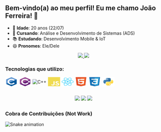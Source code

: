 ## Bem-vindo(a) ao meu perfil! Eu me chamo João Ferreira! 👋

- 🎉 **Idade**: 20 anos (22/07)
- 🔭 **Cursando**: Análise e Desenvolvimento de Sistemas (ADS)
- 📚 **Estudando**: Desenvolvimento Mobile & IoT
- 😄 **Pronomes**: Ele/Dele

<div align="center">
  <a href="https://github.com/yJoaoFerreira">
    <img height="180em" src="https://github-readme-stats.vercel.app/api?username=yJoaoFerreira&show_icons=true&theme=tokyonight&include_all_commits=true&count_private=true"/>
    <img height="180em" src="https://github-readme-stats.vercel.app/api/top-langs/?username=yJoaoFerreira&layout=compact&langs_count=6&theme=tokyonight"/>
  </a>
</div>

### Tecnologias que utilizo:

<div style="display: inline_block">
  <img align="center" alt="C" height="30" width="40" src="https://raw.githubusercontent.com/devicons/devicon/master/icons/c/c-original.svg">
  <img align="center" alt="C#" height="30" width="40" src="https://raw.githubusercontent.com/devicons/devicon/master/icons/csharp/csharp-original.svg">
  <img align="center" alt="C++" height="30" width="40" src="https://cdn.jsdelivr.net/gh/devicons/devicon/icons/cplusplus/cplusplus-original.svg">
  <img align="center" alt="JavaScript" height="30" width="40" src="https://raw.githubusercontent.com/devicons/devicon/master/icons/javascript/javascript-plain.svg">
  <img align="center" alt="React" height="30" width="40" src="https://raw.githubusercontent.com/devicons/devicon/master/icons/react/react-original.svg">
  <img align="center" alt="HTML" height="30" width="40" src="https://raw.githubusercontent.com/devicons/devicon/master/icons/html5/html5-original.svg">
  <img align="center" alt="CSS" height="30" width="40" src="https://raw.githubusercontent.com/devicons/devicon/master/icons/css3/css3-original.svg">
  <img align="center" alt="Python" height="30" width="40" src="https://raw.githubusercontent.com/devicons/devicon/master/icons/python/python-original.svg">
</div>

##

<div align="center">
  <a href="https://www.instagram.com/#" target="_blank"><img src="https://img.shields.io/badge/-Instagram-%23E4405F?style=for-the-badge&logo=instagram&logoColor=white" target="_blank"></a>
  <a href="mailto:yFerreiraJoao@gmail.com"><img src="https://img.shields.io/badge/-Gmail-%23333?style=for-the-badge&logo=gmail&logoColor=white" target="_blank"></a>
  <a href="https://www.linkedin.com/in/joão-gonçalves-b21855322/" target="_blank"><img src="https://img.shields.io/badge/-LinkedIn-%230077B5?style=for-the-badge&logo=linkedin&logoColor=white" target="_blank"></a> 
</div>

##

### Cobra de Contribuições (Not Work)

![Snake animation](https://github.com/yJoaoFerreira/yJoaoFerreira/blob/output/github-contribution-grid-snake.svg)
